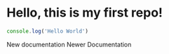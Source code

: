 # Hello, this is my first repo!

```javascript
console.log('Hello World')
```

New documentation
Newer Documentation
